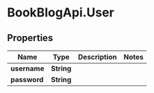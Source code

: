 # BookBlogApi.User

## Properties
Name | Type | Description | Notes
------------ | ------------- | ------------- | -------------
**username** | **String** |  | 
**password** | **String** |  | 


